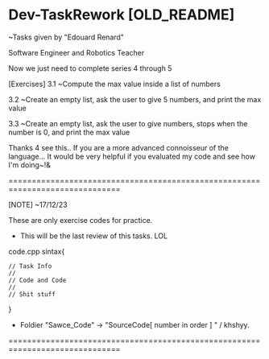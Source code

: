 # Dev-TaskRework [OLD_README]

~Tasks given by "Edouard Renard"

Software Engineer and Robotics Teacher

Now we just need to complete series 4 through 5

[Exercises] 3.1 ~Compute the max value inside a list of numbers

3.2 ~Create an empty list, ask the user to give 5 numbers, and print the max value 

3.3 ~Create an empty list, ask the user to give numbers, stops when the number is 0, and print the max value

Thanks 4 see this.. If you are a more advanced connoisseur of the language... It would be very helpful if you evaluated my code and see how I'm doing~!&

==============================================================================

[NOTE] ~17/12/23

These are only exercise codes for practice.

- This will be the last review of this tasks. LOL

code.cpp sintax{

    // Task Info
    //
    // Code and Code
    //
    // Shit stuff
}

- Foldier "Sawce_Code" -> "SourceCode[ number in order ] "   / khshyy.

==============================================================================